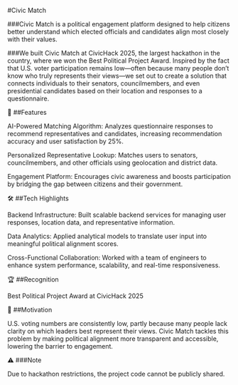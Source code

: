 #Civic Match

###Civic Match is a political engagement platform designed to help citizens better understand which elected officials and candidates align most closely with their values.

###We built Civic Match at CivicHack 2025, the largest hackathon in the country, where we won the Best Political Project Award. Inspired by the fact that U.S. voter participation remains low—often because many people don’t know who truly represents their views—we set out to create a solution that connects individuals to their senators, councilmembers, and even presidential candidates based on their location and responses to a questionnaire.

🚀 ##Features

AI-Powered Matching Algorithm: Analyzes questionnaire responses to recommend representatives and candidates, increasing recommendation accuracy and user satisfaction by 25%.

Personalized Representative Lookup: Matches users to senators, councilmembers, and other officials using geolocation and district data.

Engagement Platform: Encourages civic awareness and boosts participation by bridging the gap between citizens and their government.

🛠️ ##Tech Highlights

Backend Infrastructure: Built scalable backend services for managing user responses, location data, and representative information.

Data Analytics: Applied analytical models to translate user input into meaningful political alignment scores.

Cross-Functional Collaboration: Worked with a team of engineers to enhance system performance, scalability, and real-time responsiveness.

🏆 ##Recognition

Best Political Project Award at CivicHack 2025

📌 ##Motivation

U.S. voting numbers are consistently low, partly because many people lack clarity on which leaders best represent their views. Civic Match tackles this problem by making political alignment more transparent and accessible, lowering the barrier to engagement.

⚠️ ###Note

Due to hackathon restrictions, the project code cannot be publicly shared.
